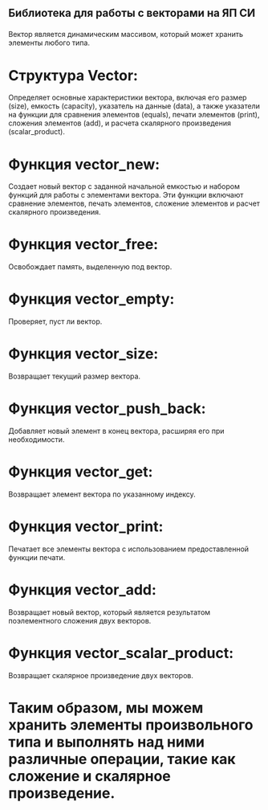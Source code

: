 
## <p class="center" id="title1" > **Библиотека для работы с векторами на ЯП СИ**</p>
Вектор является динамическим массивом, который может хранить элементы любого типа.

# Структура Vector: 
Определяет основные характеристики вектора, включая его размер (size), емкость (capacity), указатель на данные (data), а также указатели на функции для сравнения элементов (equals), печати элементов (print), сложения элементов (add), и расчета скалярного произведения (scalar_product).

# Функция vector_new: 
Создает новый вектор с заданной начальной емкостью и набором функций для работы с элементами вектора. Эти функции включают сравнение элементов, печать элементов, сложение элементов и расчет скалярного произведения.

# Функция vector_free: 
Освобождает память, выделенную под вектор.

# Функция vector_empty: 
Проверяет, пуст ли вектор.

# Функция vector_size: 
Возвращает текущий размер вектора.

# Функция vector_push_back: 
Добавляет новый элемент в конец вектора, расширяя его при необходимости.

# Функция vector_get: 
Возвращает элемент вектора по указанному индексу.

# Функция vector_print: 
Печатает все элементы вектора с использованием предоставленной функции печати.

# Функция vector_add: 
Возвращает новый вектор, который является результатом поэлементного сложения двух векторов.

# Функция vector_scalar_product: 
Возвращает скалярное произведение двух векторов.

# Таким образом, мы можем хранить элементы произвольного типа и выполнять над ними различные операции, такие как сложение и скалярное произведение.
